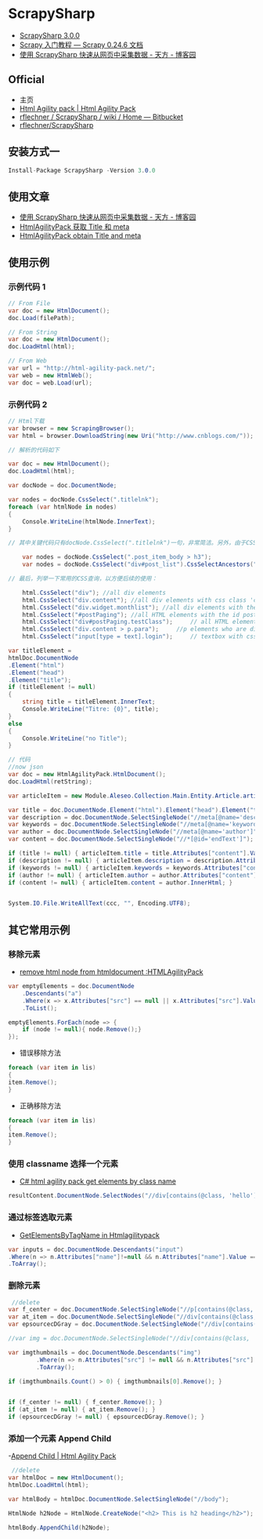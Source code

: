 # ScrapySharp

- [ScrapySharp 3.0.0](https://www.nuget.org/packages/ScrapySharp)
- [Scrapy 入门教程 &mdash; Scrapy 0.24.6 文档](https://scrapy-chs.readthedocs.io/zh_CN/0.24/intro/tutorial.html)
- [使用 ScrapySharp 快速从网页中采集数据 - 天方 - 博客园](https://www.cnblogs.com/TianFang/p/4804289.html)

## Official

- 主页
- [Html Agility pack | Html Agility Pack](https://html-agility-pack.net/)
- [rflechner / ScrapySharp / wiki / Home &mdash; Bitbucket](https://bitbucket.org/rflechner/scrapysharp/wiki/Home)
- [rflechner/ScrapySharp](https://github.com/rflechner/ScrapySharp)

## 安装方式一

```C#
Install-Package ScrapySharp -Version 3.0.0
```

## 使用文章

- [使用 ScrapySharp 快速从网页中采集数据 - 天方 - 博客园](https://www.cnblogs.com/TianFang/p/4804289.html)
- [HtmlAgilityPack 获取 Title 和 meta](https://html-agility-pack.net/zh-CN/knowledge-base/17606247/)
- [HtmlAgilityPack obtain Title and meta](https://stackoverflow.com/questions/17606247/htmlagilitypack-obtain-title-and-meta)

## 使用示例

### 示例代码 1

```c#
// From File
var doc = new HtmlDocument();
doc.Load(filePath);

// From String
var doc = new HtmlDocument();
doc.LoadHtml(html);

// From Web
var url = "http://html-agility-pack.net/";
var web = new HtmlWeb();
var doc = web.Load(url);
```

### 示例代码 2

```C#
// Html下载
var browser = new ScrapingBrowser();
var html = browser.DownloadString(new Uri("http://www.cnblogs.com/"));

// 解析的代码如下

var doc = new HtmlDocument();
doc.LoadHtml(html);

var docNode = doc.DocumentNode;

var nodes = docNode.CssSelect(".titlelnk");
foreach (var htmlNode in nodes)
{
    Console.WriteLine(htmlNode.InnerText);
}

// 其中关键代码只有docNode.CssSelect(".titlelnk")一句，非常简洁。另外，由于CSS方式比较灵活，如下方式也能获取到标题

    var nodes = docNode.CssSelect(".post_item_body > h3");
    var nodes = docNode.CssSelect("div#post_list").CssSelectAncestors("h3");

// 最后，列举一下常用的CSS查询，以方便后续的使用：

    html.CssSelect("div"); //all div elements
    html.CssSelect("div.content"); //all div elements with css class 'content'
    html.CssSelect("div.widget.monthlist"); //all div elements with the both css class
    html.CssSelect("#postPaging"); //all HTML elements with the id postPaging
    html.CssSelect("div#postPaging.testClass");     // all HTML elements with the id postPaging and css class testClass
    html.CssSelect("div.content > p.para");     //p elements who are direct children of div elements with css class 'content'
    html.CssSelect("input[type = text].login");     // textbox with css class login

var titleElement =
htmlDoc.DocumentNode
.Element("html")
.Element("head")
.Element("title");
if (titleElement != null)
{
    string title = titleElement.InnerText;
    Console.WriteLine("Titre: {0}", title);
}
else
{
    Console.WriteLine("no Title");
}

// 代码
//now json
var doc = new HtmlAgilityPack.HtmlDocument();
doc.LoadHtml(retString);

var articleItem = new Module.Aleseo.Collection.Main.Entity.Article.articleItem();

var title = doc.DocumentNode.Element("html").Element("head").Element("title");
var description = doc.DocumentNode.SelectSingleNode("//meta[@name='description']");
var keywords = doc.DocumentNode.SelectSingleNode("//meta[@name='keywords']");
var author = doc.DocumentNode.SelectSingleNode("//meta[@name='author']");
var content = doc.DocumentNode.SelectSingleNode("//*[@id='endText']");

if (title != null) { articleItem.title = title.Attributes["content"].Value; }
if (description != null) { articleItem.description = description.Attributes["content"].Value; }
if (keywords != null) { articleItem.keywords = keywords.Attributes["content"].Value; }
if (author != null) { articleItem.author = author.Attributes["content"].Value; }
if (content != null) { articleItem.content = author.InnerHtml; }


System.IO.File.WriteAllText(ccc, "", Encoding.UTF8);

```

## 其它常用示例

### 移除元素

- [remove html node from htmldocument :HTMLAgilityPack](https://stackoverflow.com/questions/12106280/remove-html-node-from-htmldocument-htmlagilitypack)

```C#
var emptyElements = doc.DocumentNode
    .Descendants("a")
    .Where(x => x.Attributes["src"] == null || x.Attributes["src"].Value == String.Empty)
    .ToList();

emptyElements.ForEach(node => {
    if (node != null){ node.Remove();}
});

```

- 错误移除方法

```c#
foreach (var item in lis)
{
item.Remove();
}
```

- 正确移除方法

```c#
foreach (var item in lis)
{
item.Remove();
}
```

### 使用 classname 选择一个元素

- [C# html agility pack get elements by class name](https://html-agility-pack.net/knowledge-base/36711680/csharp-html-agility-pack-get-elements-by-class-name)

```c#
resultContent.DocumentNode.SelectNodes("//div[contains(@class, 'hello')]"))
```

### 通过标签选取元素

- [GetElementsByTagName in Htmlagilitypack](https://stackoverflow.com/questions/10260255/getelementsbytagname-in-htmlagilitypack)

```C#
var inputs = doc.DocumentNode.Descendants("input")
.Where(n => n.Attributes["name"]!=null && n.Attributes["name"].Value == "sometext")
.ToArray();
```

### 删除元素

```C#
 //delete
var f_center = doc.DocumentNode.SelectSingleNode("//p[contains(@class, 'f_center')]");
var at_item = doc.DocumentNode.SelectSingleNode("//div[contains(@class, 'at_item right_ad_item')]");
var epsourcecDGray = doc.DocumentNode.SelectSingleNode("//div[contains(@class, 'ep-source cDGray')]");

//var img = doc.DocumentNode.SelectSingleNode("//div[contains(@class, 'ep-source cDGray')]");

var imgthumbnails = doc.DocumentNode.Descendants("img")
        .Where(n => n.Attributes["src"] != null && n.Attributes["src"].Value.Contains("thumbnail=550x0"))
        .ToArray();

if (imgthumbnails.Count() > 0) { imgthumbnails[0].Remove(); }


if (f_center != null) { f_center.Remove(); }
if (at_item != null) { at_item.Remove(); }
if (epsourcecDGray != null) { epsourcecDGray.Remove(); }
```

### 添加一个元素 Append Child

-[Append Child | Html Agility Pack](https://html-agility-pack.net/append-child)

```C#
 //delete
var htmlDoc = new HtmlDocument();
htmlDoc.LoadHtml(html);

var htmlBody = htmlDoc.DocumentNode.SelectSingleNode("//body");

HtmlNode h2Node = HtmlNode.CreateNode("<h2> This is h2 heading</h2>");

htmlBody.AppendChild(h2Node);
```
